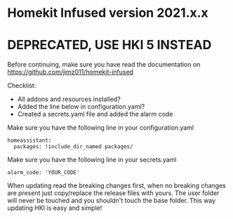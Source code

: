 # Homekit Infused version 2021.x.x

# DEPRECATED, USE HKI 5 INSTEAD

Before continuing, make sure you have read the documentation on https://github.com/jimz011/homekit-infused

Checklist:
- All addons and resources installed?
- Added the line below in configuration.yaml?
- Created a secrets.yaml file and added the alarm code

Make sure you have the following line in your configuration.yaml
```
homeassistant:
  packages: !include_dir_named packages/
```
Make sure you have the following line in your secrets.yaml
```
alarm_code: 'YOUR_CODE'
```

When updating read the breaking changes first, when no breaking changes are present just copy/replace the release files with yours.
The user folder will never be touched and you shouldn't touch the base folder. This way updating HKI is easy and simple!
